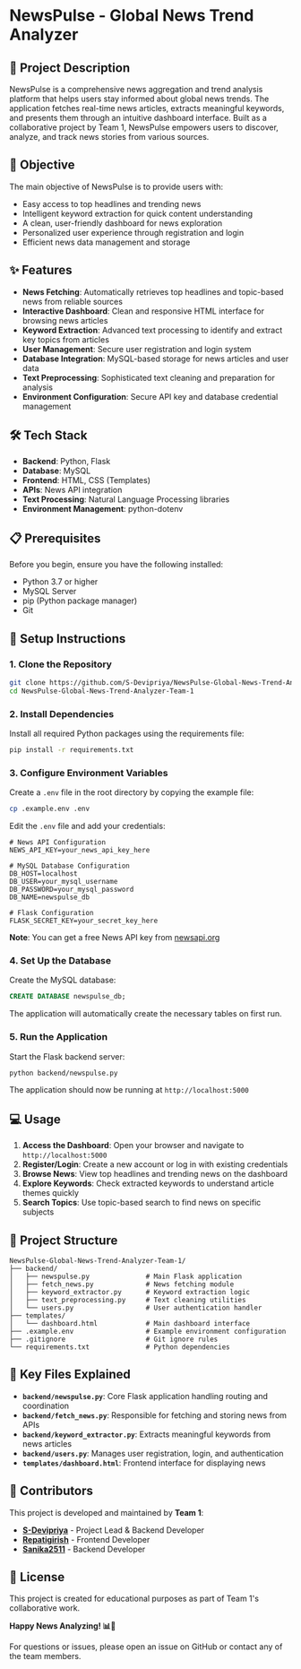 # NewsPulse - Global News Trend Analyzer

## 📰 Project Description

NewsPulse is a comprehensive news aggregation and trend analysis platform that helps users stay informed about global news trends. The application fetches real-time news articles, extracts meaningful keywords, and presents them through an intuitive dashboard interface. Built as a collaborative project by Team 1, NewsPulse empowers users to discover, analyze, and track news stories from various sources.

## 🎯 Objective

The main objective of NewsPulse is to provide users with:
- Easy access to top headlines and trending news
- Intelligent keyword extraction for quick content understanding
- A clean, user-friendly dashboard for news exploration
- Personalized user experience through registration and login
- Efficient news data management and storage

## ✨ Features

- **News Fetching**: Automatically retrieves top headlines and topic-based news from reliable sources
- **Interactive Dashboard**: Clean and responsive HTML interface for browsing news articles
- **Keyword Extraction**: Advanced text processing to identify and extract key topics from articles
- **User Management**: Secure user registration and login system
- **Database Integration**: MySQL-based storage for news articles and user data
- **Text Preprocessing**: Sophisticated text cleaning and preparation for analysis
- **Environment Configuration**: Secure API key and database credential management

## 🛠️ Tech Stack

- **Backend**: Python, Flask
- **Database**: MySQL
- **Frontend**: HTML, CSS (Templates)
- **APIs**: News API integration
- **Text Processing**: Natural Language Processing libraries
- **Environment Management**: python-dotenv

## 📋 Prerequisites

Before you begin, ensure you have the following installed:
- Python 3.7 or higher
- MySQL Server
- pip (Python package manager)
- Git

## 🚀 Setup Instructions

### 1. Clone the Repository

```bash
git clone https://github.com/S-Devipriya/NewsPulse-Global-News-Trend-Analyzer-Team-1.git
cd NewsPulse-Global-News-Trend-Analyzer-Team-1
```

### 2. Install Dependencies

Install all required Python packages using the requirements file:

```bash
pip install -r requirements.txt
```

### 3. Configure Environment Variables

Create a `.env` file in the root directory by copying the example file:

```bash
cp .example.env .env
```

Edit the `.env` file and add your credentials:

```env
# News API Configuration
NEWS_API_KEY=your_news_api_key_here

# MySQL Database Configuration
DB_HOST=localhost
DB_USER=your_mysql_username
DB_PASSWORD=your_mysql_password
DB_NAME=newspulse_db

# Flask Configuration
FLASK_SECRET_KEY=your_secret_key_here
```

**Note**: You can get a free News API key from [newsapi.org](https://newsapi.org/)

### 4. Set Up the Database

Create the MySQL database:

```sql
CREATE DATABASE newspulse_db;
```

The application will automatically create the necessary tables on first run.

### 5. Run the Application

Start the Flask backend server:

```bash
python backend/newspulse.py
```

The application should now be running at `http://localhost:5000`

## 💻 Usage

1. **Access the Dashboard**: Open your browser and navigate to `http://localhost:5000`
2. **Register/Login**: Create a new account or log in with existing credentials
3. **Browse News**: View top headlines and trending news on the dashboard
4. **Explore Keywords**: Check extracted keywords to understand article themes quickly
5. **Search Topics**: Use topic-based search to find news on specific subjects

## 📁 Project Structure

```
NewsPulse-Global-News-Trend-Analyzer-Team-1/
├── backend/
│   ├── newspulse.py              # Main Flask application
│   ├── fetch_news.py             # News fetching module
│   ├── keyword_extractor.py      # Keyword extraction logic
│   ├── text_preprocessing.py     # Text cleaning utilities
│   └── users.py                  # User authentication handler
├── templates/
│   └── dashboard.html            # Main dashboard interface
├── .example.env                  # Example environment configuration
├── .gitignore                    # Git ignore rules
└── requirements.txt              # Python dependencies
```

## 🔧 Key Files Explained

- **`backend/newspulse.py`**: Core Flask application handling routing and coordination
- **`backend/fetch_news.py`**: Responsible for fetching and storing news from APIs
- **`backend/keyword_extractor.py`**: Extracts meaningful keywords from news articles
- **`backend/users.py`**: Manages user registration, login, and authentication
- **`templates/dashboard.html`**: Frontend interface for displaying news

## 🤝 Contributors

This project is developed and maintained by **Team 1**:

- **[S-Devipriya](https://github.com/S-Devipriya)** - Project Lead & Backend Developer
- **[Repatigirish](https://github.com/Repatigirish)** - Frontend Developer
- **[Sanika2511](https://github.com/Sanika2511)** -  Backend Developer


## 📄 License

This project is created for educational purposes as part of Team 1's collaborative work.



**Happy News Analyzing! 📊📰**

For questions or issues, please open an issue on GitHub or contact any of the team members.
